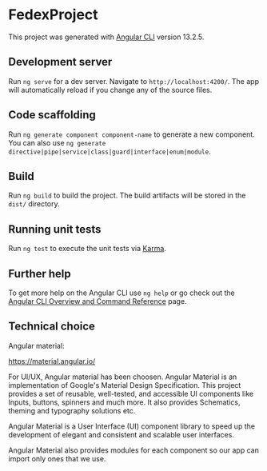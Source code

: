 # FedexProject

This project was generated with [Angular CLI](https://github.com/angular/angular-cli) version 13.2.5.

## Development server

Run `ng serve` for a dev server. Navigate to `http://localhost:4200/`. The app will automatically reload if you change any of the source files.

## Code scaffolding

Run `ng generate component component-name` to generate a new component. You can also use `ng generate directive|pipe|service|class|guard|interface|enum|module`.

## Build

Run `ng build` to build the project. The build artifacts will be stored in the `dist/` directory.

## Running unit tests

Run `ng test` to execute the unit tests via [Karma](https://karma-runner.github.io).

## Further help

To get more help on the Angular CLI use `ng help` or go check out the [Angular CLI Overview and Command Reference](https://angular.io/cli) page.

## Technical choice

Angular material:

https://material.angular.io/

For UI/UX, Angular material has been choosen.
Angular Material is an implementation of Google's Material Design Specification.
This project provides a set of reusable, well-tested, and accessible UI components like Inputs, buttons, spinners and much more. It also provides Schematics, theming and typography solutions etc.

Angular Material is a User Interface (UI) component library to speed up the development of elegant and consistent and scalable user interfaces.

Angular Material also provides modules for each component so our app can import only ones that we use.
